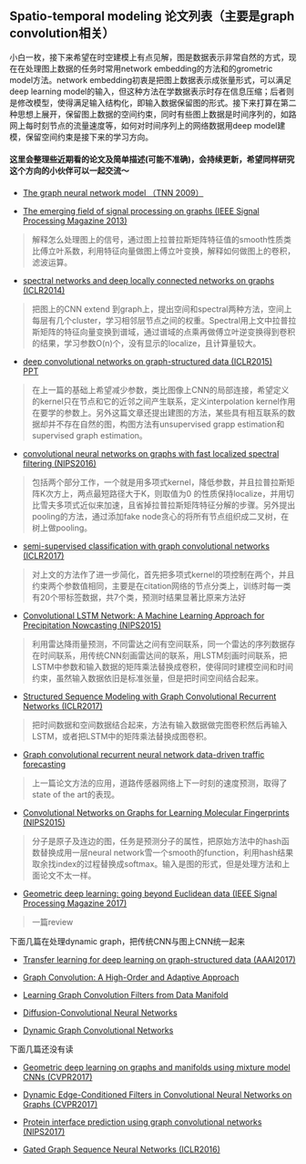 ## Spatio-temporal modeling 论文列表（主要是graph convolution相关）
小白一枚，接下来希望在时空建模上有点见解，图是数据表示非常自然的方式，现在在处理图上数据的任务时常用network embedding的方法和的grometric model方法。network embedding初衷是把图上数据表示成张量形式，可以满足deep learning model的输入，但这种方法在学数据表示时存在信息压缩；后者则是修改模型，使得满足输入结构化，即输入数据保留图的形式。接下来打算在第二种思想上展开，保留图上数据的空间约束，同时有些图上数据是时间序列的，如路网上每时刻节点的流量速度等，如何对时间序列上的网络数据用deep model建模，保留空间约束是接下来的学习方向。
#### 这里会整理些近期看的论文及简单描述(可能不准确)，会持续更新，希望同样研究这个方向的小伙伴可以一起交流～
- [The graph neural network model （TNN 2009）](https://repository.hkbu.edu.hk/cgi/viewcontent.cgi?referer=https://www.google.com/&httpsredir=1&article=1000&context=vprd_ja)

- [The emerging field of signal processing on graphs (IEEE Signal Processing Magazine 2013)](https://arxiv.org/pdf/1211.0053.pdf)
> 解释怎么处理图上的信号，通过图上拉普拉斯矩阵特征值的smooth性质类比傅立叶系数，利用特征向量做图上傅立叶变换，解释如何做图上的卷积，滤波运算。

- [spectral networks and deep locally connected networks on graphs (ICLR2014)](https://arxiv.org/pdf/1312.6203.pdf)
> 把图上的CNN extend 到graph上，提出空间和spectral两种方法，空间上每层有几个cluster，学习相邻层节点之间的权重。Spectral用上文中拉普拉斯矩阵的特征向量变换到谱域，通过谱域的点乘再做傅立叶逆变换得到卷积的结果，学习参数O(n)个，没有显示的localize，且计算量较大。

- [deep convolutional networks on graph-structured data (ICLR2015)](https://arxiv.org/pdf/1506.05163.pdf)      
   [PPT](http://web.eng.tau.ac.il/deep_learn/wp-content/uploads/2017/03/Deep-Convolutional-Networks-on-Graph-Structured-Data.pdf)
> 在上一篇的基础上希望减少参数，类比图像上CNN的局部连接，希望定义的kernel只在节点和它的近邻之间产生联系，定义interpolation kernel作用在要学的参数上。另外这篇文章还提出建图的方法，某些具有相互联系的数据却并不存在自然的图，构图方法有unsupervised grapp estimation和supervised graph estimation。

- [convolutional neural networks on graphs with fast localized spectral filtering (NIPS2016)](https://arxiv.org/pdf/1606.09375.pdf)
> 包括两个部分工作，一个就是用多项式kernel，降低参数，并且拉普拉斯矩阵K次方上，两点最短路径大于K，则取值为0 的性质保持localize，并用切比雪夫多项式近似来加速，且省掉拉普拉斯矩阵特征分解的步骤。另外提出pooling的方法，通过添加fake node贪心的将所有节点组织成二叉树，在树上做pooling。

- [semi-supervised classification with graph convolutional networks (ICLR2017)](https://arxiv.org/pdf/1609.02907.pdf)
> 对上文的方法作了进一步简化，首先把多项式kernel的项控制在两个，并且约束两个参数值相同，主要是在citation网络的节点分类上，训练时每一类有20个带标签数据，共7个类，预测时结果显著比原来方法好

- [Convolutional LSTM Network: A Machine Learning Approach for Precipitation Nowcasting (NIPS2015)](https://arxiv.org/pdf/1506.04214.pdf)
> 利用雷达降雨量预测，不同雷达之间有空间联系，同一个雷达的序列数据存在时间联系，用传统CNN刻画雷达间的联系，用LSTM刻画时间联系，把LSTM中参数和输入数据的矩阵乘法替换成卷积，使得同时建模空间和时间约束，虽然输入数据依旧是标准张量，但是把时间空间结合起来。

- [Structured Sequence Modeling with Graph Convolutional Recurrent Networks (ICLR2017)](https://arxiv.org/pdf/1612.07659.pdf)
> 把时间数据和空间数据结合起来，方法有输入数据做完图卷积然后再输入LSTM，或者把LSTM中的矩阵乘法替换成图卷积。

- [Graph convolutional recurrent neural network data-driven traffic forecasting](https://arxiv.org/pdf/1707.01926.pdf)
> 上一篇论文方法的应用，道路传感器网络上下一时刻的速度预测，取得了state of the art的表现。

- [Convolutional Networks on Graphs for Learning Molecular Fingerprints (NIPS2015)](https://arxiv.org/pdf/1509.09292.pdf)
> 分子是原子及连边的图，任务是预测分子的属性，把原始方法中的hash函数替换成用一层neural network雪一个smooth的function，利用hash结果取余找index的过程替换成softmax。输入是图的形式，但是处理方法和上面论文不太一样。

- [Geometric deep learning: going beyond Euclidean data (IEEE Signal Processing Magazine 2017)](https://arxiv.org/pdf/1611.08097.pdf)
> 一篇review

下面几篇在处理dynamic graph，把传统CNN与图上CNN统一起来

- [Transfer learning for deep learning on graph-structured data (AAAI2017)](https://aaai.org/ocs/index.php/AAAI/AAAI17/paper/view/14803/14387)

- [Graph Convolution: A High-Order and Adaptive Approach ](https://arxiv.org/pdf/1706.09916.pdf)

- [Learning Graph Convolution Filters from Data Manifold](https://arxiv.org/pdf/1710.11577.pdf)

- [Diffusion-Convolutional Neural Networks](https://arxiv.org/pdf/1511.02136.pdf)

- [Dynamic Graph Convolutional Networks](https://arxiv.org/pdf/1704.06199.pdf)

下面几篇还没有读

- [Geometric deep learning on graphs and manifolds using mixture model CNNs (CVPR2017)](https://arxiv.org/pdf/1611.08402.pdf)

- [Dynamic Edge-Conditioned Filters in Convolutional Neural Networks on Graphs (CVPR2017)](https://arxiv.org/pdf/1704.02901.pdf)

- [Protein interface prediction using graph convolutional networks (NIPS2017)](https://papers.nips.cc/paper/7231-protein-interface-prediction-using-graph-convolutional-networks.pdf)

- [Gated Graph Sequence Neural Networks (ICLR2016)](https://arxiv.org/pdf/1511.05493.pdf)


